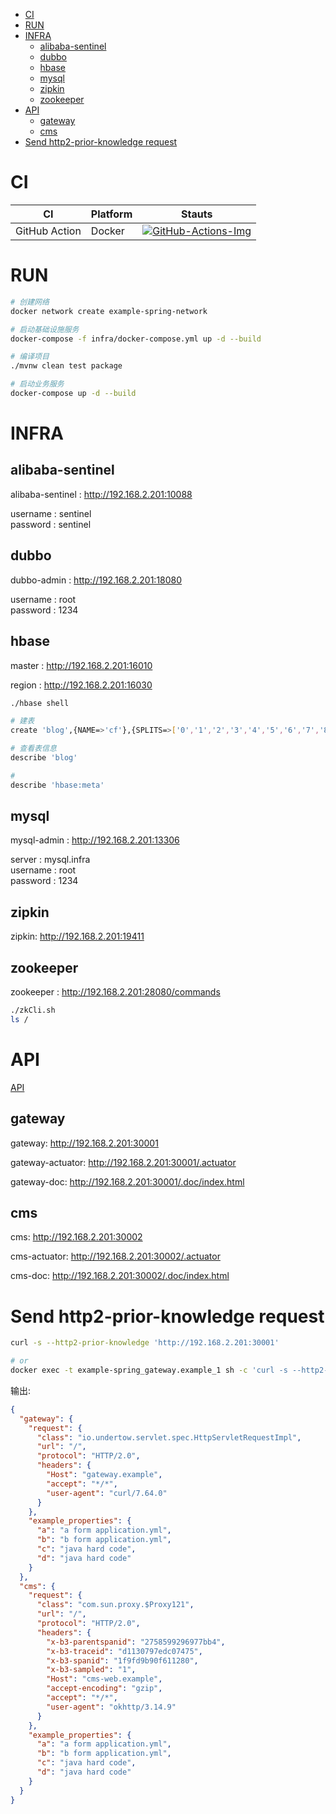 <!-- TOC -->
- [CI](#ci)
- [RUN](#run)
- [INFRA](#infra)
  - [alibaba-sentinel](#alibaba-sentinel)
  - [dubbo](#dubbo)
  - [hbase](#hbase)
  - [mysql](#mysql)
  - [zipkin](#zipkin)
  - [zookeeper](#zookeeper)
- [API](#api)
  - [gateway](#gateway)
  - [cms](#cms)
- [Send http2-prior-knowledge request](#send-http2-prior-knowledge-request)
<!-- TOC -->

# CI

| CI            | Platform | Stauts                                      |
| ------------- | -------- | ------------------------------------------- |
| GitHub Action | Docker   | [![GitHub-Actions-Img]][GitHub-Actions-Url] |

# RUN

```bash
# 创建网络
docker network create example-spring-network

# 启动基础设施服务
docker-compose -f infra/docker-compose.yml up -d --build

# 编译项目
./mvnw clean test package 

# 启动业务服务
docker-compose up -d --build
```

# INFRA


## alibaba-sentinel

alibaba-sentinel : <http://192.168.2.201:10088>

username : sentinel  
password : sentinel

## dubbo

dubbo-admin : <http://192.168.2.201:18080>

username : root  
password : 1234

## hbase

master : <http://192.168.2.201:16010>

region : <http://192.168.2.201:16030>

```sh
./hbase shell

# 建表
create 'blog',{NAME=>'cf'},{SPLITS=>['0','1','2','3','4','5','6','7','8','9','a','b','c','d','e','f']}

# 查看表信息
describe 'blog'

# 
describe 'hbase:meta'
```

## mysql

mysql-admin : <http://192.168.2.201:13306>

server : mysql.infra  
username : root  
password : 1234

## zipkin

zipkin: <http://192.168.2.201:19411>

## zookeeper

zookeeper : <http://192.168.2.201:28080/commands>

```sh
./zkCli.sh
ls /
```

# API
[API](api.http)

## gateway

gateway: <http://192.168.2.201:30001>

gateway-actuator: <http://192.168.2.201:30001/.actuator>

gateway-doc: <http://192.168.2.201:30001/.doc/index.html>

## cms

cms: <http://192.168.2.201:30002>

cms-actuator: <http://192.168.2.201:30002/.actuator>

cms-doc: <http://192.168.2.201:30002/.doc/index.html>

# Send http2-prior-knowledge request

```sh
curl -s --http2-prior-knowledge 'http://192.168.2.201:30001'

# or
docker exec -t example-spring_gateway.example_1 sh -c 'curl -s --http2-prior-knowledge http://gateway.example | jq'
```

输出:
```json
{
  "gateway": {
    "request": {
      "class": "io.undertow.servlet.spec.HttpServletRequestImpl",
      "url": "/",
      "protocol": "HTTP/2.0",
      "headers": {
        "Host": "gateway.example",
        "accept": "*/*",
        "user-agent": "curl/7.64.0"
      }
    },
    "example_properties": {
      "a": "a form application.yml",
      "b": "b form application.yml",
      "c": "java hard code",
      "d": "java hard code"
    }
  },
  "cms": {
    "request": {
      "class": "com.sun.proxy.$Proxy121",
      "url": "/",
      "protocol": "HTTP/2.0",
      "headers": {
        "x-b3-parentspanid": "2758599296977bb4",
        "x-b3-traceid": "d1130797edc07475",
        "x-b3-spanid": "1f9fd9b90f611280",
        "x-b3-sampled": "1",
        "Host": "cms-web.example",
        "accept-encoding": "gzip",
        "accept": "*/*",
        "user-agent": "okhttp/3.14.9"
      }
    },
    "example_properties": {
      "a": "a form application.yml",
      "b": "b form application.yml",
      "c": "java hard code",
      "d": "java hard code"
    }
  }
}
```

[GitHub-Actions-Img]:https://github.com/linianhui/spring.example/workflows/test/badge.svg
[GitHub-Actions-Url]:https://github.com/linianhui/spring.example/actions
